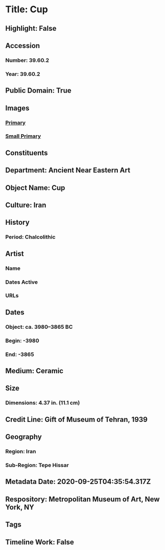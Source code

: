 # Title: Cup
## Highlight: False
## Accession
### Number: 39.60.2
### Year: 39.60.2
## Public Domain: True
## Images
### [Primary](https://images.metmuseum.org/CRDImages/an/original/ME39_60_2.jpg)
### [Small Primary](https://images.metmuseum.org/CRDImages/an/web-large/ME39_60_2.jpg)
## Constituents
## Department: Ancient Near Eastern Art
## Object Name: Cup
## Culture: Iran
## History
### Period: Chalcolithic
## Artist
### Name
### Dates Active
### URLs
## Dates
### Object: ca. 3980–3865 BC
### Begin: -3980
### End: -3865
## Medium: Ceramic
## Size
### Dimensions: 4.37 in. (11.1 cm)
## Credit Line: Gift of Museum of Tehran, 1939
## Geography
### Region: Iran
### Sub-Region: Tepe Hissar
## Metadata Date: 2020-09-25T04:35:54.317Z
## Respository: Metropolitan Museum of Art, New York, NY
## Tags
## Timeline Work: False